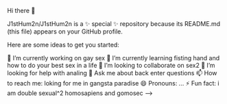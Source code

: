 Hi there 👋

J1stHum2n/J1stHum2n is a ✨ special ✨ repository because its README.md (this file) appears on your GitHub profile.

Here are some ideas to get you started:

🔭 I’m currently working on gay sex
🌱 I’m currently learning fisting hand and how to do your best sex in a life
👯 I’m looking to collaborate on sex2
🤔 I’m looking for help with analing
💬 Ask me about back enter questions
📫 How to reach me: loking for me in gangsta paradise
😄 Pronouns: ...
⚡ Fun fact: i am double sexual^2 homosapiens and gomosec -->
